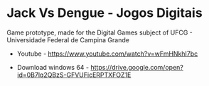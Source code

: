 # Jack Vs Dengue - Jogos Digitais
Game prototype, made for the Digital Games subject of UFCG - Universidade Federal de Campina Grande

- Youtube - https://www.youtube.com/watch?v=wFmHNkhI7bc

- Download windows 64 - https://drive.google.com/open?id=0B7lq2QBzS-GFVUFicERPTXFOZ1E
